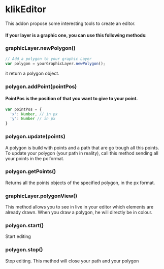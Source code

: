 # klikEditor
This addon propose some interesting tools to create an editor.

#### If your layer is a graphic one, you can use this following methods:

### graphicLayer.newPolygon()

```javascript
// Add a polygon to your graphic Layer
var polygon = yourGraphicLayer.newPolygon();
```
it return a polygon object. 

### polygon.addPoint(pointPos)
#### PointPos is the position of that you want to give to your point.
```javascript
var pointPos = {
  'x': Number, // in px 
  'y': Number // in px
}
```
### polygon.update(points)
A polygon is build with points and a path that are go trough all this points.
To update your polygon (your path in reality), call this method sending all your points in the px format.

### polygon.getPoints()
Returns all the points objects of the specified polygon, in the px format. 

### graphicLayer.polygonView()
This method allows you to see in live in your editor which elements are already drawn.
When you draw a polygon, he will directly be in colour.

### polygon.start()
Start editing

### polygon.stop()
Stop editing.
This method will close your path and your polygon


